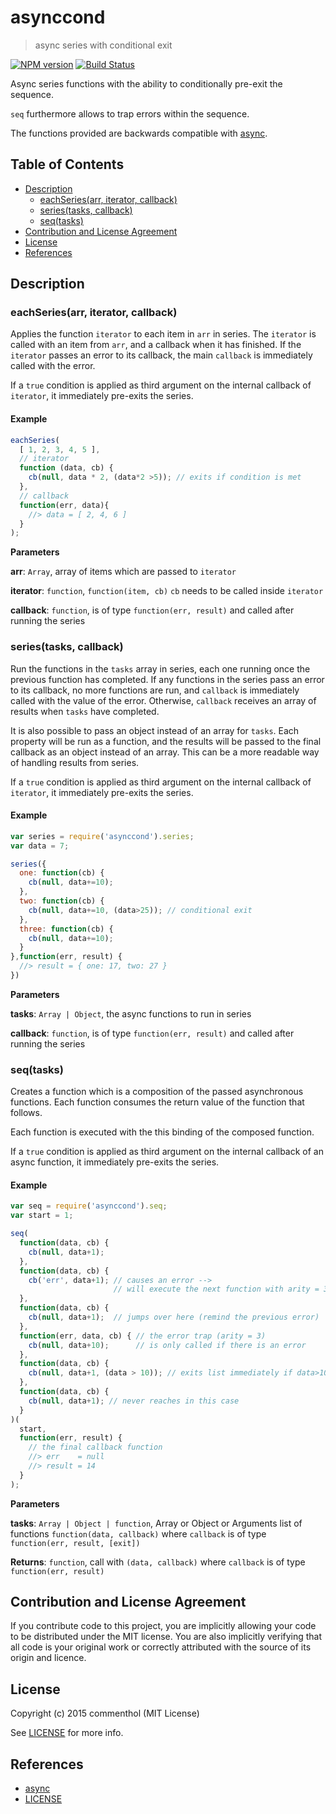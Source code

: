 # asynccond

> async series with conditional exit

[![NPM version](https://badge.fury.io/js/asynccond.svg)](https://www.npmjs.com/package/asynccond/)
[![Build Status](https://secure.travis-ci.org/commenthol/asynccond.svg?branch=master)](https://travis-ci.org/commenthol/asynccond)

Async series functions with the ability to conditionally pre-exit the sequence.

`seq` furthermore allows to trap errors within the sequence.

The functions provided are backwards compatible with [async][].


## Table of Contents

<!-- !toc (minlevel=2 omit="Table of Contents") -->

* [Description](#description)
  * [eachSeries(arr, iterator, callback)](#eachseriesarr-iterator-callback)
  * [series(tasks, callback)](#seriestasks-callback)
  * [seq(tasks)](#seqtasks)
* [Contribution and License Agreement](#contribution-and-license-agreement)
* [License](#license)
* [References](#references)

<!-- toc! -->

## Description

### eachSeries(arr, iterator, callback)

Applies the function `iterator` to each item in `arr` in series.
The `iterator` is called with an item from `arr`, and a callback
when it has finished. If the `iterator` passes an error to its
callback, the main `callback` is immediately called with the error.

If a `true` condition is applied as third argument on the internal
callback of `iterator`, it immediately pre-exits the series.

#### Example

````js
eachSeries(
  [ 1, 2, 3, 4, 5 ],
  // iterator
  function (data, cb) {
    cb(null, data * 2, (data*2 >5)); // exits if condition is met
  },
  // callback
  function(err, data){
    //> data = [ 2, 4, 6 ]
  }
);
````

**Parameters**

**arr**: `Array`, array of items which are passed to `iterator`

**iterator**: `function`, `function(item, cb)` `cb` needs to be called inside `iterator`

**callback**: `function`, is of type `function(err, result)` and called after running the series



### series(tasks, callback)

Run the functions in the `tasks` array in series, each one running
once the previous function has completed. If any functions in the
series pass an error to its callback, no more functions are run,
and `callback` is immediately called with the value of the error.
Otherwise, `callback` receives an array of results when `tasks`
have completed.

It is also possible to pass an object instead of an array for
`tasks`. Each property will be run as a function, and the results
will be passed to the final callback as an object instead of an
array. This can be a more readable way of handling results from
series.

If a `true` condition is applied as third argument on the internal
callback of `iterator`, it immediately pre-exits the series.

#### Example

````js
var series = require('asynccond').series;
var data = 7;

series({
  one: function(cb) {
    cb(null, data+=10);
  },
  two: function(cb) {
    cb(null, data+=10, (data>25)); // conditional exit
  },
  three: function(cb) {
    cb(null, data+=10);
  }
},function(err, result) {
  //> result = { one: 17, two: 27 }
})
````

**Parameters**

**tasks**: `Array | Object`, the async functions to run in series

**callback**: `function`, is of type `function(err, result)` and called after running the series



### seq(tasks)

Creates a function which is a composition of the passed
asynchronous functions. Each function consumes the return value
of the function that follows.

Each function is executed with the this binding of the composed
function.

If a `true` condition is applied as third argument on the internal
callback of an async function, it immediately pre-exits the series.

#### Example

````js
var seq = require('asynccond').seq;
var start = 1;

seq(
  function(data, cb) {
    cb(null, data+1);
  },
  function(data, cb) {
    cb('err', data+1); // causes an error -->
                       // will execute the next function with arity = 3
  },
  function(data, cb) {
    cb(null, data+1);  // jumps over here (remind the previous error)
  },
  function(err, data, cb) { // the error trap (arity = 3)
    cb(null, data+10);      // is only called if there is an error
  },
  function(data, cb) {
    cb(null, data+1, (data > 10)); // exits list immediately if data>10
  },
  function(data, cb) {
    cb(null, data+1); // never reaches in this case
  }
)(
  start,
  function(err, result) {
    // the final callback function
    //> err    = null
    //> result = 14
  }
);
````

**Parameters**

**tasks**: `Array | Object | function`, Array or Object or Arguments list of functions `function(data, callback)` where `callback` is of type `function(err, result, [exit])`

**Returns**: `function`, call with `(data, callback)` where `callback` is of type `function(err, result)`


## Contribution and License Agreement

If you contribute code to this project, you are implicitly allowing your
code to be distributed under the MIT license. You are also implicitly
verifying that all code is your original work or correctly attributed
with the source of its origin and licence.

## License

Copyright (c) 2015 commenthol (MIT License)

See [LICENSE][] for more info.

## References

<!-- !ref -->

* [async][async]
* [LICENSE][LICENSE]

<!-- ref! -->

[LICENSE]: ./LICENSE
[async]: https://github.com/caolan/async



